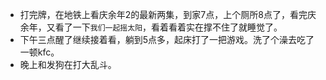 + 打完牌，在地铁上看庆余年2的最新两集，到家7点，上个厕所8点了，看完庆余年，又看了一下`我们一起摇太阳`，看着看着实在撑不住了就睡觉了。
+ 下午三点醒了继续接着看，躺到5点多，起床打了一把游戏。洗了个澡去吃了一顿kfc。
+ 晚上和发狗在打大乱斗。